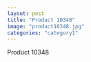 ```yaml
---
layout: post
title: "Product 10348"
image: "product10348.jpg"
categories: "category1"
---
```

Product 10348
